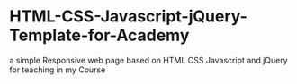 # HTML-CSS-Javascript-jQuery-Template-for-Academy
a simple Responsive web page based on HTML CSS Javascript and jQuery for teaching in my Course
